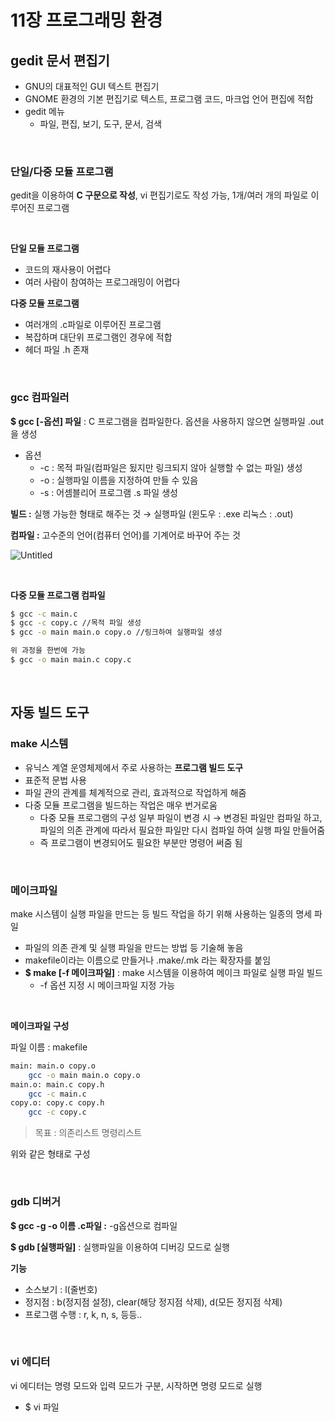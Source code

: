 # 11장 프로그래밍 환경

## gedit 문서 편집기

- GNU의 대표적인 GUI 텍스트 편집기
- GNOME 환경의 기본 편집기로 텍스트, 프로그램 코드, 마크업 언어 편집에 적합
- gedit 메뉴
    - 파일, 편집, 보기, 도구, 문서, 검색
    
<br>

### 단일/다중 모듈 프로그램

gedit을 이용하여 **C 구문으로 작성**, vi 편집기로도 작성 가능, 1개/여러 개의 파일로 이루어진 프로그램

<br>

**단일 모듈 프로그램**

- 코드의 재사용이 어렵다
- 여러 사람이 참여하는 프로그래밍이 어렵다

**다중 모듈 프로그램**

- 여러개의 .c파일로 이루어진 프로그램
- 복잡하며 대단위 프로그램인 경우에 적합
- 헤더 파일 .h 존재

<br>

### gcc 컴파일러

**$ gcc [-옵션] 파일** : C 프로그램을 컴파일한다. 옵션을 사용하지 않으면 실행파일 .out을 생성

- 옵션
    - -c : 목적 파일(컴파일은 됬지만 링크되지 않아 실행할 수 없는 파일) 생성
    - -o : 실행파일 이름을 지정하여 만들 수 있음
    - -s : 어셈블리어 프로그램 .s 파일 생성

**빌드 :** 실행 가능한 형태로 해주는 것 → 실행파일 (윈도우 : .exe 리눅스 : .out)

**컴파일 :** 고수준의 언어(컴퓨터 언어)를 기계어로 바꾸어 주는 것

![Untitled](https://user-images.githubusercontent.com/101644572/174480528-7414dec7-ed47-4f84-af45-3df989451b78.png)


<br>

**다중 모듈 프로그램 컴파일**

```bash
$ gcc -c main.c
$ gcc -c copy.c //목적 파일 생성
$ gcc -o main main.o copy.o //링크하여 실행파일 생성

위 과정을 한번에 가능
$ gcc -o main main.c copy.c
```

<br>

## 자동 빌드 도구

### make 시스템

- 유닉스 계열 운영체제에서 주로 사용하는 **프로그램 빌드 도구**
- 표준적 문법 사용
- 파일 관의 관계를 체계적으로 관리, 효과적으로 작업하게 해줌
- 다중 모듈 프로그램을 빌드하는 작업은 매우 번거로움
    - 다중 모듈 프로그램의 구성 일부 파일이 변경 시 → 변경된 파일만 컴파일 하고, 파일의 의존 관계에 따라서 필요한 파일만 다시 컴파일 하여 실행 파일 만들어줌
    - 즉 프로그램이 변경되어도 필요한 부분만 명령어 써줌 됨

<br>

### 메이크파일

make 시스템이 실행 파일을 만드는 등 빌드 작업을 하기 위해 사용하는 일종의 명세 파일

- 파일의 의존 관계 및 실행 파일을 만드는 방법 등 기술해 놓음
- makefile이라는 이름으로 만들거나 .make/.mk 라는 확장자를 붙임
- **$ make [-f 메이크파일]** : make 시스템을 이용하여 메이크 파일로 실행 파일 빌드
    - -f 옵션 지정 시 메이크파일 지정 가능

<br>

**메이크파일 구성**

파일 이름 : makefile

```bash
main: main.o copy.o
	gcc -o main main.o copy.o
main.o: main.c copy.h
	gcc -c main.c
copy.o: copy.c copy.h
	gcc -c copy.c
```

> 목표 : 의존리스트
      명령리스트
> 

위와 같은 형태로 구성

<br>

### gdb 디버거

**$ gcc -g -o 이름 .c파일 :** -g옵션으로 컴파일

**$ gdb [실행파일]** : 실행파일을 이용하여 디버깅 모드로 실행

**기능**

- 소스보기 : l(줄번호)
- 정지점 : b(정지점 설정), clear(해당 정지점 삭제), d(모든 정지점 삭제)
- 프로그램 수행 : r, k, n, s, 등등..

<br>

### vi 에디터

vi 에디터는 명령 모드와 입력 모드가 구분, 시작하면 명령 모드로 실행

- $ vi 파일
